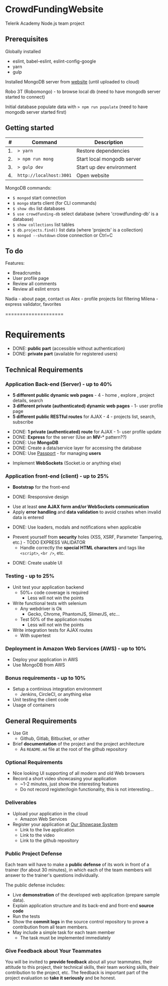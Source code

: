 # CrowdFundingWebsite
Telerik Academy Node.js team project

## Prerequisites

Globally installed 
- eslint, babel-eslint, eslint-config-google
- yarn
- gulp

Installed MongoDB server from [website](https://www.mongodb.com/) (until uploaded to cloud)

Robo 3T (Robomongo) - to browse local db (need to have mongodb server started to connect)

Initial database populate data with `> npm run populate` (need to have mongodb server started first)


## Getting started
| #   | Command                 | Description                |
| --- | ----------------------- | -------------------------- |
| 1.  | `> yarn`                | Restore dependencies       |
| 2.  | `> npm run mong`        | Start local mongodb server |
| 3.  | `> gulp dev`            | Start up dev environment   |
| 4.  | `http://localhost:3001` | Open website               |

MongoDB commands:
- `$ mongod` start connection
- `$ mongo` starts client (for CLI commands)
- `$ show dbs` list databases
- `$ use crowdfunding-db` select database (where 'crowdfunding-db' is a database)
- `$ show collections` list tables
- `$ db.projects.find()` list data (where 'projects' is a collection)
- `$ mongod --shutdown` close connection or Ctrl+C

## To do
Features:
- Breadcrumbs
- User profile page
- Review all comments
- Review all eslint errors

Nadia - about page, contact us
Alex - profile projects list filtering
Milena - express validator, favorites


====================

# Requirements

+ DONE: **public part** (accessible without authentication)
+ DONE: **private part** (available for registered users)

## Technical Requirements

### Application Back-end (Server) - up to 40%

- **5 different public dynamic web pages** - 4 - home , explore , project details, search
- **3 different private (authenticated) dynamic web pages** - 1- user profile page
- **5 different public RESTful routes** for AJAX - 4 - projects list, search,  subscribe
+ DONE: **1 private (authenticated) route** for AJAX - 1- user profile update
+ DONE: **Express** for the server (Use an **MV-*** pattern??)
+ DONE: Use **MongoDB**
+ DONE: Create a data/service layer for accessing the database
+ DONE: Use [Passport](http://passportjs.org/) - for managing **users**
- Implement **WebSockets** (Socket.io or anything else)

### Application front-end (client) - up to 25%

- **Bootstrap** for the front-end
+ DONE: Rresponsive design
- Use at least **one AJAX form and/or WebSockets communication**
- Apply **error handling** and **data validation** to avoid crashes when invalid data is entered
+ DONE: Use loaders, modals and notifications when applicable
- Prevent yourself from **security** holes (XSS, XSRF, Parameter Tampering, etc.) - TODO EXPRESS VALIDATOR
  - Handle correctly the **special HTML characters** and tags like `<script>`, `<br />`, etc.
+ DONE: Create usable UI

### Testing - up to 25%

- Unit test your application backend
  - 50%+ code coverage is required
    - Less will not win the points
- Write functional tests with selenium
  - Any webdriver is Ok
    - Gecko, Chrome, PhantomJS, SlimerJS, etc...
  - Test 50% of the application routes
    - Less will not win the points
- Write integration tests for AJAX routes
  - With supertest

### Deployment in Amazon Web Services (AWS) - up to 10%

- Deploy your application in AWS
- Use MongoDB from AWS

### Bonus requirements - up to 10%

- Setup a continious integration environment
  - Jenkins, CircleCI, or anything else
- Unit testing the client code
- Usage of containers

##  General Requirements

- Use Git
  - Github, Gitlab, Bitbucket, or other
- Brief **documentation** of the project and the project architecture
  - As `README.md` file at the root of the github repository

### Optional Requirements

- Nice looking UI supporting of all modern and old Web browsers
- Record a short video showcasing your application
  - ~1-2 minutes, just show the interesting features
  - Do not record register/login functionality, this is not interesting...

### Deliverables

- Upload your application in the cloud
  - Amazon Web Services
- Register your application at [Our Showcase System](http://best.telerikacademy.com)
  - Link to the live application
  - Link to the video
  - Link to the github repository

### Public Project Defense

Each team will have to make a **public defense** of its work in front of a trainer (for about 30 minutes), in which each of the team members will answer to the trainer's questions individually.

The public defense includes:

- Live **demonstration** of the developed web application (prepare sample data).
- Explain application structure and its back-end and front-end **source code**
- Run the tests
- Show the **commit logs** in the source control repository to prove a contribution from all team members.
- May include a simple task for each team member
  - The task must be implemented immediately

### Give Feedback about Your Teammates

You will be invited to **provide feedback** about all your teammates, their attitude to this project, their technical skills, their team working skills, their contribution to the project, etc.
The feedback is important part of the project evaluation so **take it seriously** and be honest.

